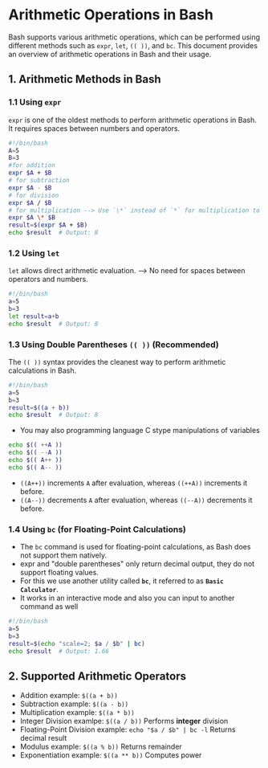 # Arithmetic Operations in Bash

Bash supports various arithmetic operations, which can be performed using different methods such as `expr`, `let`, `(( ))`, and `bc`. This document provides an overview of arithmetic operations in Bash and their usage.

## 1. Arithmetic Methods in Bash

### 1.1 Using `expr`
`expr` is one of the oldest methods to perform arithmetic operations in Bash. It requires spaces between numbers and operators.
```bash
#!/bin/bash
A=5
B=3
#for addition   
expr $A + $B
# for subtraction
expr $A - $B
# for division
expr $A / $B
# for multiplication --> Use `\*` instead of `*` for multiplication to avoid wildcard expansion.
expr $A \* $B
result=$(expr $A + $B)
echo $result  # Output: 8
```

### 1.2 Using `let`
`let` allows direct arithmetic evaluation. -->  No need for spaces between operators and numbers.
```bash
#!/bin/bash
a=5
b=3
let result=a+b
echo $result  # Output: 8
```

### 1.3 Using Double Parentheses `(( ))` (Recommended)
The `(( ))` syntax provides the cleanest way to perform arithmetic calculations in Bash.
```bash
#!/bin/bash
a=5
b=3
result=$((a + b))
echo $result  # Output: 8
```


- You may also programming language C stype manipulations of variables
``` bash 
echo $(( ++A ))
echo $(( --A ))
echo $(( A++ ))
echo $(( A-- ))
```
-  `((A++))` increments `A` after evaluation, whereas `((++A))` increments it before.
- `((A--))` decrements `A` after evaluation, whereas `((--A))` decrements it before.


### 1.4 Using `bc` (for Floating-Point Calculations)

- The `bc` command is used for floating-point calculations, as Bash does not support them natively.
- expr and "double parentheses" only return decimal output, they do not support floating values.
- For this we use another utility called **`bc`**, it referred to as **`Basic Calculator`**.
- It works in an interactive mode and also you can input to another command as well

```bash
#!/bin/bash
a=5
b=3
result=$(echo "scale=2; $a / $b" | bc)
echo $result  # Output: 1.66
```

## 2. Supported Arithmetic Operators
-  Addition  example:  `$((a + b))`   
-  Subtraction example: `$((a - b))`   
-  Multiplication example: `$((a * b))`   
-  Integer Division examlpe: `$((a / b))`  Performs **integer** division 
-  Floating-Point Division example: `echo "$a / $b" | bc -l`  Returns decimal result
-  Modulus example: `$((a % b))`  Returns remainder 
-  Exponentiation example: `$((a ** b))` Computes power 






